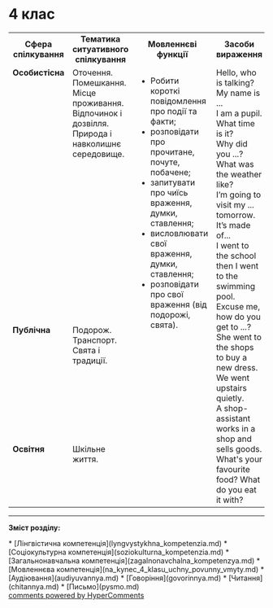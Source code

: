<div id="hypercomments_widget" class="js-hypercomments-widget invisible"></div>

# 4 клас

<table>
  <tr>
    <td width="10%" align="center"><b>Сфера спілкування</b></td>
    <td width="10%" align="center"><b>Тематика ситуативного спілкування</b></td>
    <td width="40%" align="center"><b>Мовленнєві функції</b></td>
    <td width="60%" align="center"><b>Засоби вираження</b></td>
  </tr>
  <tr>
    <td width="10%" style="vertical-align:top !important;">
<b>Особистісна</b></td>
    <td width="10%" style="vertical-align:top !important;">
Оточення.<br>
Помешкання. <br>
Місце проживання.<br>
Відпочинок і дозвілля.<br>
Природа і навколишнє середовище.<br></td>
    <td width="40%" style="vertical-align:top !important;" rowspan="3">
<ul type="disc">
<li>Робити короткі повідомлення про події та факти;</li>
<li>розповідати про прочитане, почуте, побачене;</li>
<li>запитувати про чиїсь враження, думки, ставлення;</li>
<li>висловлювати свої враження, думки, ставлення;</li>
<li>розповідати про свої враження (від подорожі, свята).</li>
</ul>
</td>
    <td width="60%" style="vertical-align:top !important;" rowspan="3">
Hello, who is talking?<br>
My name is ...<br>
I am a pupil.<br>
What time is it?<br>
Why did you ...?<br>
What was the weather like?<br>
I’m going to visit my ... tomorrow.<br>
It’s made of... <br>
I went to the school then I went to the swimming pool.<br>
Excuse me, how do you get to ...?<br>
She went to the shops to buy a new dress.<br>
We went upstairs quietly.<br>
A shop-assistant works in a shop and sells goods.<br>
What's your favourite food? What do you eat it with?<br>
</td>
  </tr>
<tr>
    <td width="10%" style="vertical-align:top !important;">
<b>Публічна</b></td>
    <td width="10%" style="vertical-align:top !important;">
Подорож. Транспорт.<br>
Свята і традиції.<br></td>
</tr>
<tr>
    <td width="10%" style="vertical-align:top !important;">
<b>Освітня</b></td>
    <td width="10%" style="vertical-align:top !important;">
Шкільне життя.</td>
</tr>
</table>

<hr>
<p><b>Зміст розділу:</b></p>
   * [Лінгвістична компетенція](lyngvystykhna_kompetenzia.md)
   * [Соціокультурна компетенція](soziokulturna_kompetenzia.md)
   * [Загальнонавчальна компетенція](zagalnonavchalna_kompetenzya.md)
   * [Мовленнєва компетенція](na_kynec_4_klasu_uchny_povunny_vmyty.md)
       * [Аудіювання](audiyuvannya.md)
       * [Говоріння](govorinnya.md)
       * [Читання](chitannya.md)
       * [Письмо](pysmo.md)

<div class="js-hypercomments-container">
    <a href="http://hypercomments.com" class="hc-link" title="comments widget">comments powered by HyperComments</a>
</div>